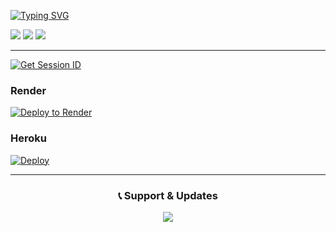 <a href="https://git.io/typing-svg"><img src="https://readme-typing-svg.demolab.com?font=Black+Ops+One&size=100&pause=1000&color=0000FF&center=true&width=1000&height=200&lines=POWER BY NIRO MD" alt="Typing SVG" /></a>
  </p>
<a><img src='https://i.imgur.com/LyHic3i.gif'/></a>
<a><img src='https://i.ibb.co/p6v1dc6w/image-1742790261707.jpg'/></a>
<a><img src='https://i.imgur.com/LyHic3i.gif'/></a>
<p align="center">

<hr>
<a href='https://prabath-md-pair-web-v2-slk.koyeb.app/pair
' target="_blank"><img alt='Get Session ID' src='https://img.shields.io/badge/Click here to get your session id-blue?style=for-the-badge&logo=opencv&logoColor=white'/></a>

###  Render
[![Deploy to Render](https://img.shields.io/badge/Deploy%20to%20Render-green?style=for-the-badge&logo=render&logoColor=white)](https://dashboard.render.com/deploy/srv-cjjm8m9k9qfdl8c2fnb0?repo=https://github.com/lakaofc/laka-md)

###  Heroku
[![Deploy](https://www.herokucdn.com/deploy/button.svg)](https://dashboard.heroku.com/new-app?template=https://github.com/mr-niro-md/niro-new)
<hr>

<div align="center">
  <h3>📞 Support & Updates</h3>
  <a href="https://Wa.me//+94762296665">
    <img src="https://img.shields.io/badge/OWNER_NUMBER -128C7E?style=for-the-badge&logo=whatsapp&logoColor=white">
  </a>
</div>
